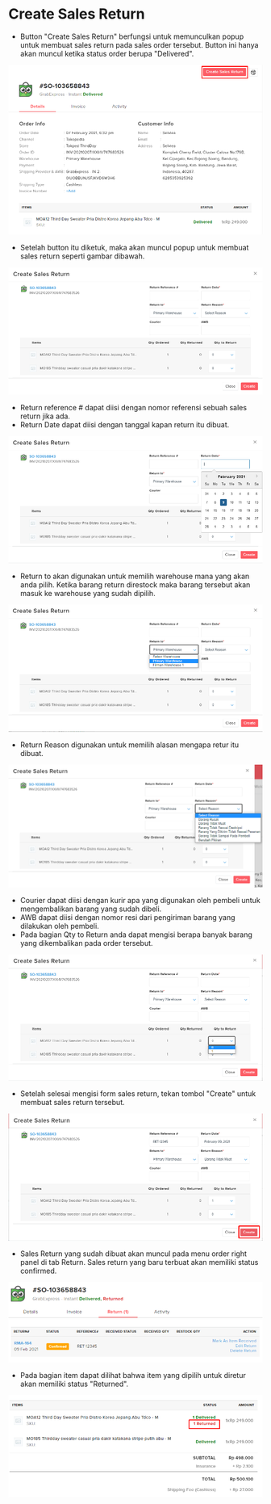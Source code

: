 # Create Sales Return

* Button "Create Sales Return" berfungsi untuk memunculkan popup untuk membuat sales return pada sales order tersebut. Button ini hanya akan muncul ketika status order berupa "Delivered".

![](../../.gitbook/assets/image%20%28109%29.png)

* Setelah button itu diketuk, maka akan muncul popup untuk membuat sales return seperti gambar dibawah. 

![](../../.gitbook/assets/image%20%28289%29.png)

* Return reference \# dapat diisi dengan nomor referensi sebuah sales return jika ada.
* Return Date dapat diisi dengan tanggal kapan return itu dibuat.

![](../../.gitbook/assets/image%20%28283%29.png)

* Return to akan digunakan untuk memilih warehouse mana yang akan anda pilih. Ketika barang return direstock maka barang tersebut akan masuk ke warehouse yang sudah dipilih.

![](../../.gitbook/assets/image%20%28158%29.png)

* Return Reason digunakan untuk memilih alasan mengapa retur itu dibuat.

![](../../.gitbook/assets/image%20%28159%29.png)

* Courier dapat diisi dengan kurir apa yang digunakan oleh pembeli untuk mengembalikan barang yang sudah dibeli.
* AWB dapat diisi dengan nomor resi dari pengiriman barang yang dilakukan oleh pembeli.
* Pada bagian Qty to Return anda dapat mengisi berapa banyak barang yang dikembalikan pada order tersebut.

![](../../.gitbook/assets/image%20%28238%29.png)

* Setelah selesai mengisi form sales return, tekan tombol "Create" untuk membuat sales return tersebut.

![](../../.gitbook/assets/image%20%2821%29.png)

* Sales Return yang sudah dibuat akan muncul pada menu order right panel di tab Return. Sales return yang baru terbuat akan memiliki status confirmed.

![](../../.gitbook/assets/image%20%2816%29.png)

* Pada bagian item dapat dilihat bahwa item yang dipilih untuk diretur akan memiliki status "Returned".

![](../../.gitbook/assets/image%20%2872%29.png)



